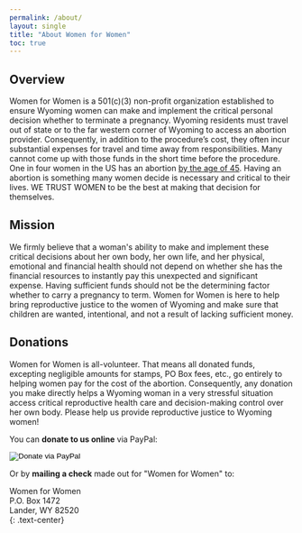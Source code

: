 ```yaml
---
permalink: /about/
layout: single
title: "About Women for Women"
toc: true
---
```


## Overview

Women for Women is a 501(c)(3) non-profit organization established to
ensure Wyoming women can make and implement the critical personal
decision whether to terminate a pregnancy. Wyoming residents must
travel out of state or to the far western corner of Wyoming to access
an abortion provider. Consequently, in addition to the procedure’s
cost, they often incur substantial expenses for travel and time away
from responsibilities. Many cannot come up with those funds in the
short time before the procedure. One in four women in the US has an
abortion [by the age of
45](https://www.guttmacher.org/fact-sheet/induced-abortion-united-states). Having
an abortion is something many women decide is necessary and critical
to their lives. WE TRUST WOMEN to be the best at making that decision
for themselves.

## Mission

We firmly believe that a woman's ability to make and implement these
critical decisions about her own body, her own life, and her physical,
emotional and financial health should not depend on whether she has
the financial resources to instantly pay this unexpected and
significant expense. Having sufficient funds should not be the
determining factor whether to carry a pregnancy to term. Women for
Women is here to help bring reproductive justice to the women of
Wyoming and make sure that children are wanted, intentional, and not a
result of lacking sufficient money.

## Donations

Women for Women is all-volunteer. That means all donated funds,
excepting negligible amounts for stamps, PO Box fees, etc., go
entirely to helping women pay for the cost of the
abortion. Consequently, any donation you make directly helps a Wyoming
woman in a very stressful situation access critical reproductive
health care and decision-making control over her own body. Please help
us provide reproductive justice to Wyoming women!

You can **donate to us online** via PayPal:

<div class="text-center">
  <form class="donation_form" action="https://www.paypal.com/cgi-bin/webscr"
        method="post" target="_top">
    <input type="hidden" name="cmd" value="_s-xclick">
    <input type="hidden" name="hosted_button_id" value="Q57G3Q73CJNML">
    <input type="image" src="https://www.paypalobjects.com/en_US/i/btn/btn_donateCC_LG.gif"
           border="0" name="submit" alt="Donate via PayPal">
  </form>
</div>

Or by **mailing a check** made out for "Women for Women" to:

Women for Women  
P.O. Box 1472  
Lander, WY 82520  
{: .text-center}
